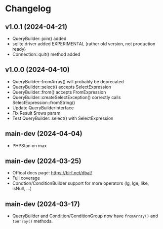 # Changelog

## v1.0.1 (2024-04-21)

- QueryBuilder::join() added
- sqlite driver added EXPERIMENTAL (rather old version, not production ready)
- Connection::quit() method added

## v1.0.0 (2024-04-10)

- QueryBuilder::fromArray() will probably be deprecated
- QueryBuilder::select() accepts SelectExpression
- QueryBuilder::from() accepts FromExpression
- QueryBuilder::createSelectException() correctly calls SelectExpression::fromString()
- Update QueryBuilderInterface
- Fix Result $rows param
- Test QueryBuilder::select() with SelectExpression

## main-dev (2024-04-04)

- PHPStan on max

## main-dev (2024-03-25)

- Offical docs page: https://blrf.net/dbal/
- Full coverage
- Condtion/ConditionBuilder support for more operators (lg, lge, like, isNull, ...)

## main-dev (2024-03-17)

- QueryBuilder and Condition/ConditionGroup now have `fromArray()` and `toArray()` methods.
